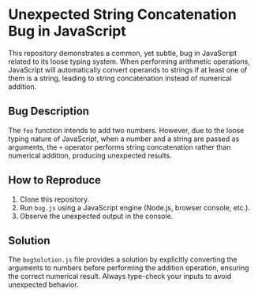 # Unexpected String Concatenation Bug in JavaScript

This repository demonstrates a common, yet subtle, bug in JavaScript related to its loose typing system. When performing arithmetic operations, JavaScript will automatically convert operands to strings if at least one of them is a string, leading to string concatenation instead of numerical addition.

## Bug Description
The `foo` function intends to add two numbers. However, due to the loose typing nature of JavaScript, when a number and a string are passed as arguments, the `+` operator performs string concatenation rather than numerical addition, producing unexpected results.

## How to Reproduce
1. Clone this repository.
2. Run `bug.js` using a JavaScript engine (Node.js, browser console, etc.).
3. Observe the unexpected output in the console.

## Solution
The `bugSolution.js` file provides a solution by explicitly converting the arguments to numbers before performing the addition operation, ensuring the correct numerical result.  Always type-check your inputs to avoid unexpected behavior.